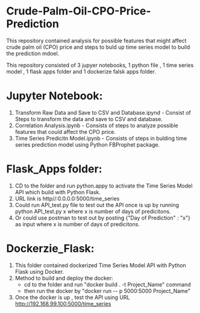 # Crude-Palm-Oil-CPO-Price-Prediction
This repository contained  analysis for possible features that might affect crude palm oil (CPO) price and steps to buld up time series model to build the prediction mdoel.

This repository consisted of 3 jupyer notebooks, 1 python file , 1 time series model , 1 flask apps folder and 1 dockerize falsk apps folder.
 <br>
# Jupyter Notebook:
1. Transform Raw Data and Save to CSV and Database.ipynd - Consist of Steps to transform the data and save to CSV and database.
2. Correlation Analysis.ipynb - Consists of steps to analyze possible features that could affect the CPO price.
3. Time Series Predicitn Model.ipynb - Consists of steps in bulding time series prediction model using Python FBProphet package.

# Flask_Apps folder:
1. CD to the folder and run python.appy to activate the Time Series Model API which build with Python Flask.
2. URL link is http//:0.0.0.0:5000/time_series 
3. Could run API_test.py file to test out the API once is up by running python API_test.py x where x is number of days of predicitons.
4. Or could use postman to test out by posting {"Day of Prediction" : "x"} as input where x is number of days of predicitons.

# Dockerzie_Flask:
1. This folder contained dockerized Time Series Model API with Python Flask using Docker.
2. Method to build and deploy the docker:
   - cd to the folder and run "docker build . -t Project_Name" command
   - then run the docker by "docker run -- p 5000:5000 Project_Name"
3. Once the docker is up , test the API using URL http://192.168.99.100:5000/time_series
